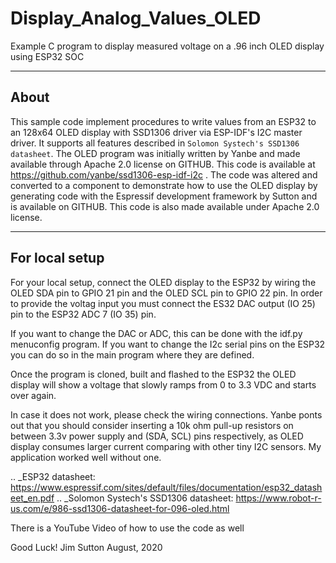 # Display_Analog_Values_OLED
Example C program to display measured voltage on a .96 inch OLED display using ESP32 SOC

----------
About
----------

This sample code implement procedures to write values from an ESP32 to an 128x64 OLED display with SSD1306 driver via ESP-IDF's I2C master driver. It supports all features described in `Solomon Systech's SSD1306 datasheet`. The OLED program was initially written by Yanbe and made available through Apache 2.0 license on GITHUB. This code is available at https://github.com/yanbe/ssd1306-esp-idf-i2c . The code was altered and converted to a component to demonstrate how to use the OLED display by generating code with the Espressif development framework by Sutton and is available on GITHUB. This code is also made available under Apache 2.0 license.

----------
For local setup
----------

For your local setup, connect the OLED display to the ESP32 by wiring the OLED SDA pin to GPIO 21 pin and the OLED SCL pin to GPIO 22 pin. In order to provide the voltag input you must connect the ES32 DAC output (IO 25) pin to the ESP32 ADC 7 (IO 35) pin.

If you want to change the DAC or ADC, this can be done with the idf.py menuconfig program. If you want to change the I2c serial pins on the ESP32 you can do so in the main program where they are defined.

Once the program is cloned, built and flashed to the ESP32 the OLED display will show a voltage that slowly ramps from 0 to 3.3 VDC and starts over again.

In case it does not work, please check the wiring connections. Yanbe ponts out that you should consider inserting a 10k ohm pull-up resistors on between 3.3v power supply and (SDA, SCL) pins respectively, as OLED display consumes larger current comparing with other tiny I2C sensors. My application worked well without one.

.. _ESP32 datasheet: https://www.espressif.com/sites/default/files/documentation/esp32_datasheet_en.pdf
.. _Solomon Systech's SSD1306 datasheet: https://www.robot-r-us.com/e/986-ssd1306-datasheet-for-096-oled.html

There is a YouTube Video of how to use the code as well

Good Luck!
Jim Sutton
August, 2020
